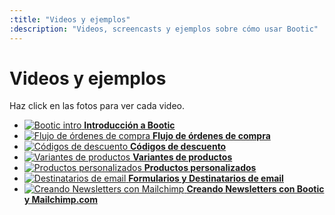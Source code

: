 ```yaml
---
:title: "Videos y ejemplos"
:description: "Videos, screencasts y ejemplos sobre cómo usar Bootic"
---
```

# Videos y ejemplos

Haz click en las fotos para ver cada video.

<ul class="grid clearfix">
  <li class="grid_thumb">
    <a href="http://vimeo.com/12716140" class="js_fancy_box_vimeo">
      <img src="http://b.vimeocdn.com/ts/718/660/71866071_200.jpg" alt="Bootic intro" />
      <strong>Introducción a Bootic</strong>
    </a>
  </li>
  <li class="grid_thumb">
    <a href="http://vimeo.com/12892571" class="js_fancy_box_vimeo">
      <img src="http://b.vimeocdn.com/ts/731/102/73110267_200.jpg" alt="Flujo de órdenes de compra" />
      <strong>Flujo de órdenes de compra</strong>
    </a>
  </li>
  <li class="grid_thumb">
    <a href="http://vimeo.com/17785199" class="js_fancy_box_vimeo">
      <img src="http://b.vimeocdn.com/ts/111/023/111023967_200.jpg" alt="Códigos de descuento" />
      <strong>Códigos de descuento</strong>
    </a>
  </li>
  <li class="grid_thumb">
    <a href="http://vimeo.com/12897471" class="js_fancy_box_vimeo">
      <img src="http://b.vimeocdn.com/ts/731/420/73142081_200.jpg" alt="Variantes de productos" />
      <strong>Variantes de productos</strong>
    </a>
  </li>
  <li class="grid_thumb">
    <a href="http://vimeo.com/12897275" class="js_fancy_box_vimeo">
      <img src="http://b.vimeocdn.com/ts/731/408/73140804_200.jpg" alt="Productos personalizados" />
      <strong>Productos personalizados</strong>
    </a>
  </li>
  <li class="grid_thumb">
    <a href="http://vimeo.com/12177448" class="js_fancy_box_vimeo">
      <img src="http://b.vimeocdn.com/ts/678/771/67877144_200.jpg" alt="Destinatarios de email" />
      <strong>Formularios y Destinatarios de email</strong>
    </a>
  </li>
  <li class="grid_thumb">
    <a href="http://vimeo.com/10560562" class="js_fancy_box_vimeo">
      <img src="http://b.vimeocdn.com/ts/556/057/55605723_200.jpg" alt="Creando Newsletters con Mailchimp" />
      <strong>Creando Newsletters con Bootic y Mailchimp.com</strong>
    </a>
  </li>
</ul>
